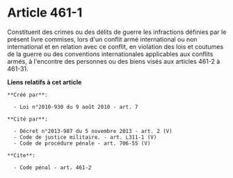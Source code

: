 # Article 461-1

Constituent des crimes ou des délits de guerre les infractions définies par le présent livre commises, lors d'un conflit armé
international ou non international et en relation avec ce conflit, en violation des lois et coutumes de la guerre ou des
conventions internationales applicables aux conflits armés, à l'encontre des personnes ou des biens visés aux articles 461-2
à 461-31.

**Liens relatifs à cet article**

	**Créé par**:

	  - Loi n°2010-930 du 9 août 2010 - art. 7

	**Cité par**:

	  - Décret n°2013-987 du 5 novembre 2013 - art. 2 (V)
	  - Code de justice militaire. - art. L311-1 (V)
	  - Code de procédure pénale - art. 706-55 (V)

	**Cite**:

	  - Code pénal - art. 461-2
